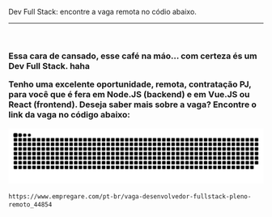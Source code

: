 Dev Full Stack: encontre a vaga remota no códio abaixo.

  <hr></hr>
  <br><h3> Essa cara de cansado, esse café na máo... com certeza és um Dev Full Stack. haha
  
  Tenho uma excelente oportunidade, remota, contratação PJ, para você que é fera em 
  Node.JS (backend) e em Vue.JS ou React (frontend). Deseja saber mais sobre a vaga?
  Encontre o link da vaga no código abaixo:</h3>
  
  <img src="https://raw.githubusercontent.com/Platane/snk/output/github-contribution-grid-snake.svg">


    https://www.empregare.com/pt-br/vaga-desenvolvedor-fullstack-pleno-remoto_44854
          


         
